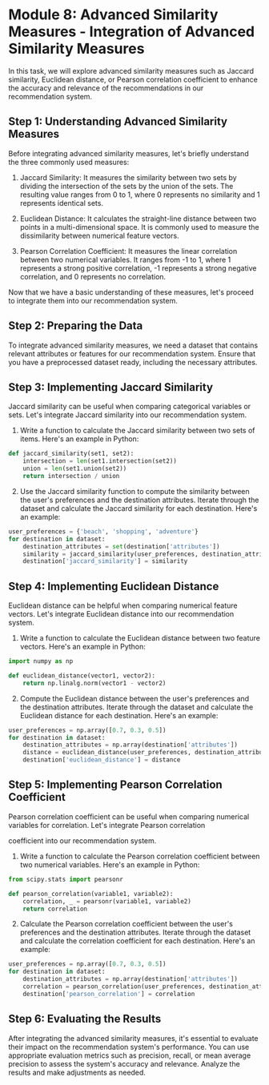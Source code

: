 

# Module 8: Advanced Similarity Measures - Integration of Advanced Similarity Measures

In this task, we will explore advanced similarity measures such as Jaccard similarity, Euclidean distance, or Pearson correlation coefficient to enhance the accuracy and relevance of the recommendations in our recommendation system.

## Step 1: Understanding Advanced Similarity Measures

Before integrating advanced similarity measures, let's briefly understand the three commonly used measures:

1. Jaccard Similarity: It measures the similarity between two sets by dividing the intersection of the sets by the union of the sets. The resulting value ranges from 0 to 1, where 0 represents no similarity and 1 represents identical sets.

2. Euclidean Distance: It calculates the straight-line distance between two points in a multi-dimensional space. It is commonly used to measure the dissimilarity between numerical feature vectors.

3. Pearson Correlation Coefficient: It measures the linear correlation between two numerical variables. It ranges from -1 to 1, where 1 represents a strong positive correlation, -1 represents a strong negative correlation, and 0 represents no correlation.

Now that we have a basic understanding of these measures, let's proceed to integrate them into our recommendation system.

## Step 2: Preparing the Data

To integrate advanced similarity measures, we need a dataset that contains relevant attributes or features for our recommendation system. Ensure that you have a preprocessed dataset ready, including the necessary attributes.

## Step 3: Implementing Jaccard Similarity

Jaccard similarity can be useful when comparing categorical variables or sets. Let's integrate Jaccard similarity into our recommendation system.

1. Write a function to calculate the Jaccard similarity between two sets of items. Here's an example in Python:

```python
def jaccard_similarity(set1, set2):
    intersection = len(set1.intersection(set2))
    union = len(set1.union(set2))
    return intersection / union
```

2. Use the Jaccard similarity function to compute the similarity between the user's preferences and the destination attributes. Iterate through the dataset and calculate the Jaccard similarity for each destination. Here's an example:

```python
user_preferences = {'beach', 'shopping', 'adventure'}
for destination in dataset:
    destination_attributes = set(destination['attributes'])
    similarity = jaccard_similarity(user_preferences, destination_attributes)
    destination['jaccard_similarity'] = similarity
```

## Step 4: Implementing Euclidean Distance

Euclidean distance can be helpful when comparing numerical feature vectors. Let's integrate Euclidean distance into our recommendation system.

1. Write a function to calculate the Euclidean distance between two feature vectors. Here's an example in Python:

```python
import numpy as np

def euclidean_distance(vector1, vector2):
    return np.linalg.norm(vector1 - vector2)
```

2. Compute the Euclidean distance between the user's preferences and the destination attributes. Iterate through the dataset and calculate the Euclidean distance for each destination. Here's an example:

```python
user_preferences = np.array([0.7, 0.3, 0.5])
for destination in dataset:
    destination_attributes = np.array(destination['attributes'])
    distance = euclidean_distance(user_preferences, destination_attributes)
    destination['euclidean_distance'] = distance
```

## Step 5: Implementing Pearson Correlation Coefficient

Pearson correlation coefficient can be useful when comparing numerical variables for correlation. Let's integrate Pearson correlation

 coefficient into our recommendation system.

1. Write a function to calculate the Pearson correlation coefficient between two numerical variables. Here's an example in Python:

```python
from scipy.stats import pearsonr

def pearson_correlation(variable1, variable2):
    correlation, _ = pearsonr(variable1, variable2)
    return correlation
```

2. Calculate the Pearson correlation coefficient between the user's preferences and the destination attributes. Iterate through the dataset and calculate the correlation coefficient for each destination. Here's an example:

```python
user_preferences = np.array([0.7, 0.3, 0.5])
for destination in dataset:
    destination_attributes = np.array(destination['attributes'])
    correlation = pearson_correlation(user_preferences, destination_attributes)
    destination['pearson_correlation'] = correlation
```

## Step 6: Evaluating the Results

After integrating the advanced similarity measures, it's essential to evaluate their impact on the recommendation system's performance. You can use appropriate evaluation metrics such as precision, recall, or mean average precision to assess the system's accuracy and relevance. Analyze the results and make adjustments as needed.
